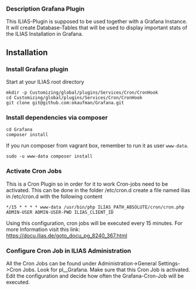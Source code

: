 ### Description Grafana Plugin
This ILIAS-Plugin is supposed to be used together with a Grafana Instance.
It  will create Database-Tables that will be used to display important stats of the ILIAS Installation in Grafana.
## Installation

### Install Grafana plugin
Start at your ILIAS root directory 

```
mkdir -p Customizing/global/plugins/Services/Cron/CronHook
cd Customizing/global/plugins/Services/Cron/CronHook
git clone git@github.com:okaufman/Grafana.git
```

### Install dependencies via composer
```
cd Grafana
composer install
```

If you run composer from vagrant box, remember to run it as user `www-data`.
```
sudo -u www-data composer install
```

### Activate Cron Jobs
This is a Cron Plugin so in order for it to work Cron-jobs need to be activated. This can be done in the folder /etc/cron.d
create a file named ilias in /etc/cron.d with the following content

```
*/15 * * * * www-data /usr/bin/php ILIAS_PATH_ABSOLUTE/cron/cron.php ADMIN-USER ADMIN-USER-PWD ILIAS_CLIENT_ID
```
 Using this configuration, cron jobs will be executed every 15 minutes.
 For more Information visit this link: https://docu.ilias.de/goto_docu_pg_8240_367.html
 
### Configure Cron Job in ILIAS Administration
All the Cron Jobs can be found under Administration->General Settings->Cron Jobs.
Look for pl__Grafana. Make sure that this Cron Job is activated.
Edit the configuration and decide how often the Grafana-Cron-Job will be executed.





